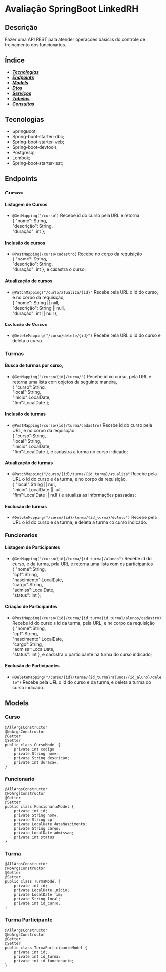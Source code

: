 # Avaliação SpringBoot LinkedRH

## Descrição
Fazer uma API REST para atender operações básicas do controle de treinamento dos funcionários.

## Índice

- ***[Tecnologias](#tecnologias)***
- ***[Endpoints](#endpoints)***
- ***[Models](#models)***
- ***[Dtos](#dtos)***
- ***[Serviços](#servicos)***
- ***[Tabelas](#tabelas)***
- ***[Consultas](#consultas)***

## Tecnologias
- SpringBoot;
- Spring-boot-starter-jdbc;
- Spring-boot-starter-web;
- Spring-boot-devtools;
- Postgresql;
- Lombok;
- Spring-boot-starter-test;

## Endpoints
### Cursos

#### Listagem de Cursos
- ```@GetMapping("/curso")``` Recebe id do curso pela URL e retorna<br> 
{ "nome": String,<br> "descrição": String,<br> "duração": int };

#### Inclusão de cursos
- ```@PostMapping(/curso/cadastro)``` Recebe no corpo da requisição <br> { "nome": String,<br> "descrição": String, <br>"duração": int }, e cadastra o curso;

#### Atualização de cursos
- ```@PatchMapping("/curso/atualiza/{id}"``` Recebe pela URL o id do curso, e no corpo da requisição, <br> { "nome": String || null,<br> "descrição": String || null, <br>"duração": int || null };

#### Exclusão de Cursos
- ```@DeleteMapping("/curso/delete/{id}")``` Recebe pela URL o id do curso e deleta o curso.

### Turmas

#### Busca de turmas por curso,
- ```@GetMapping("/curso/{id}/turma/")``` Recebe id do curso, pela URL e retorna uma lista com objetos da seguinte maneira,<br>
  { "curso":String,<br> "local":String,<br> "inicio":LocalDate,<br> "fim":LocalDate };

#### Inclusão de turmas
- ```@PostMapping(/curso/{id}/turma/cadastro)``` Recebe id do curso pela URL, e no corpo da requisição <br> { "curso":String,<br> "local":String,<br> "inicio":LocalDate,<br> "fim":LocalDate }, e cadastra a turma no curso indicado;

#### Atualização de turmas
- ```@PatchMapping("/curso/{id}/turma/{id_turma}/atualiza"``` Recebe pela URL o id do curso e da turma, e no corpo da requisição, <br> { "local":String || null,<br> "inicio":LocalDate || null,<br> "fim":LocalDate || null } e atualiza as informações passadas;

#### Exclusão de turmas
- ```@DeleteMapping("/curso/{id}/turma/{id_turma}/delete")``` Recebe pela URL o id do curso e da turma, e deleta a turma do curso indicado.

### Funcionarios
#### Listagem de Participantes
- ```@GetMapping("/curso/{id}/turma/{id_turma}/alunos")``` Recebe id do curso, e da turma, pela URL e retorna uma lista com os participantes<br>
  { "nome":String,<br> "cpf":String,<br> "nascimento":LocalDate,<br> "cargo":String,<br>"admiss":LocalDate,<br>"status": int };

#### Criação de Participantes
- ```@PostMapping(/curso/{id}/turma/{id_turma{id_turma}/alunos/cadastro)``` Recebe id do curso e id da turma, pela URL, e no corpo da requisição <br>{ "nome":String,<br> "cpf":String,<br> "nascimento":LocalDate,<br> "cargo":String,<br>"admiss":LocalDate,<br>"status": int }, e cadastra o participante na turma do curso indicado;

#### Exclusão de Participantes
- ```@DeleteMapping("/curso/{id}/turma/{id_turma}/alunos/{id_aluno}/delete")``` Recebe pela URL o id do curso e da turma, e deleta a turma do curso indicado.

## Models
### Curso
```
@AllArgsConstructor
@NoArgsConstructor
@Getter
@Setter
public class CursoModel {
    private int codigo;
    private String nome;
    private String descricao;
    private int duracao;
}
```
### Funcionario
```
@AllArgsConstructor
@NoArgsConstructor
@Getter
@Setter
public class FuncionarioModel {
    private int id;
    private String nome;
    private String cpf;
    private LocalDate dataNascimento;
    private String cargo;
    private LocalDate admissao;
    private int status;
}
```
### Turma
```
@AllArgsConstructor
@NoArgsConstructor
@Getter
@Setter
public class TurmaModel {
    private int id;
    private LocalDate inicio;
    private LocalDate fim;
    private String local;
    private int id_curso;
}
```
### Turma Participante
```
@AllArgsConstructor
@NoArgsConstructor
@Getter
@Setter
public class TurmaParticipanteModel {
    private int id;
    private int id_turma;
    private int id_funcionario;
}
```